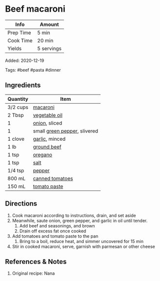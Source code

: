 # Beef macaroni

| Info      | Amount     |
| --------- | ---------- |
| Prep Time | 5 min      |
| Cook Time | 20 min     |
| Yields    | 5 servings |

Added: 2020-12-19

Tags: #beef #pasta #dinner

## Ingredients

| Quantity | Item                                                             |
| -------- | ---------------------------------------------------------------- |
| 3/2 cups | [macaroni](../_ingredients/macaroni.md)                          |
| 2 Tbsp   | [vegetable oil](../_ingredients/vegetable%20oil.md)              |
| 1        | [onion](onion.md), sliced                                        |
| 1        | small [green pepper](../_ingredients/bell%20pepper.md), slivered |
| 1 clove  | [garlic](../_ingredients/garlic.md), minced                      |
| 1 lb     | [ground beef](../_ingredients/ground%20beef.md)                  |
| 1 tsp    | [oregano](../_ingredients/oregano.md)                            |
| 1 tsp    | [salt](../_ingredients/salt.md)                                  |
| 1/4 tsp  | [pepper](../_ingredients/pepper.md)                              |
| 800 mL   | [canned tomatoes](../_ingredients/tomato.md)                     |
| 150 mL   | [tomato paste](../_ingredients/tomato%20paste.md)                |

## Directions

1. Cook macaroni according to instructions, drain, and set aside
2. Meanwhile, saute onion, green pepper, and garlic in oil until tender.
    1. Add beef and seasonings, and brown
    2. Drain off excess fat once cooked
3. Add tomatoes and tomato paste to the pan
    1. Bring to a boil, reduce heat, and simmer uncovered for 15 min
4. Stir in cooked macaroni, serve, garnish with parmesan or other cheese

## References & Notes

1. Original recipe: Nana
